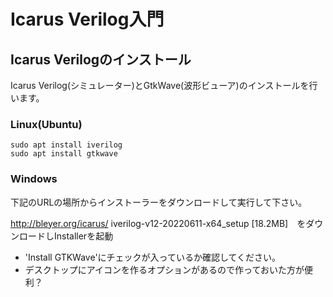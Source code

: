# Icarus Verilog入門

## Icarus Verilogのインストール

Icarus Verilog(シミュレーター)とGtkWave(波形ビューア)のインストールを行います。

### Linux(Ubuntu)
  ```
  sudo apt install iverilog
  sudo apt install gtkwave
  ```

### Windows

下記のURLの場所からインストーラーをダウンロードして実行して下さい。

http://bleyer.org/icarus/
iverilog-v12-20220611-x64_setup [18.2MB]　をダウンロードしInstallerを起動

- 'Install GTKWave'にチェックが入っているか確認してください。
- デスクトップにアイコンを作るオプションがあるので作っておいた方が便利？
